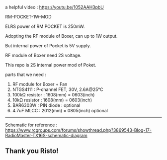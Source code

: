 a helpful video : https://youtu.be/1052AAH3pbU

RM-POCKET-1W-MOD

ELRS power of RM POCKET is 250mW.

Adopting the RF module of Boxer, can up to 1W output.

But internal power of Pocket is 5V supply.

RF module of Boxer need 2S voltage.

This repo is 2S internal power mod of Poket.

parts that we need :
1. RF module for Boxer + Fan
2. NTGS4111 : P-channel FET, 30V, 2.6A@25°C
3. 100kΩ resistor : 1608(mm) = 0603(inch)
4. 10kΩ resistor : 1608(mm) = 0603(inch)
5. BAR6303W : PIN diode : optional
6. 4.7uF MLCC : 2012(mm) = 0805(inch) optional

--------------------------------------------------------------------------------------------------
Schematic for reference :
https://www.rcgroups.com/forums/showthread.php?3869543-Blog-17-RadioMaster-TX16S-schematic-diagram

Thank you Risto!
--------------------------------------------------------------------------------------------------
